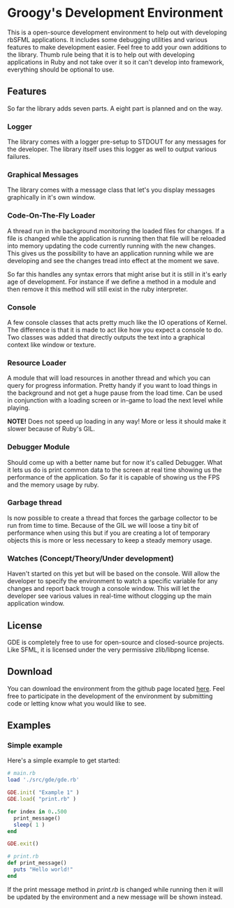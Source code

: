 # Groogy's Development Environment
This is a open-source development environment to help out with developing rbSFML applications. It includes some debugging utilities and various features to make development easier. Feel free to add your own additions to the library. Thumb rule being that it is to help out with developing applications in Ruby and not take over it so it can't develop into framework, everything should be optional to use.

## Features
So far the library adds seven parts. A eight part is planned and on the way.

### Logger
The library comes with a logger pre-setup to STDOUT for any messages for the developer. The library itself uses this logger as well to output various failures.

### Graphical Messages
The library comes with a message class that let's you display messages graphically in it's own window.

### Code-On-The-Fly Loader
A thread run in the background monitoring the loaded files for changes. If a file is changed while the application is running then that file will be reloaded into memory updating the code currently running with the new changes. This gives us the possibility to have an application running while we are developing and see the changes tread into effect at the moment we save.

So far this handles any syntax errors that might arise but it is still in it's early age of development. For instance if we define a method in a module and then remove it this method will still exist in the ruby interpreter. 

### Console
A few console classes that acts pretty much like the IO operations of Kernel. The difference is that it is made to act like how you expect a console to do. Two classes was added that directly outputs the text into a graphical context like window or texture. 

### Resource Loader
A module that will load resources in another thread and which you can query for progress information. Pretty handy if you want to load things in the background and not get a huge pause from the load time. Can be used in conjunction with a loading screen or in-game to load the next level while playing. 

**NOTE!** Does not speed up loading in any way! More or less it should make it slower because of Ruby's GIL.

### Debugger Module
Should come up with a better name but for now it's called Debugger. What it lets us do is print common data to the
screen at real time showing us the performance of the application. So far it is capable of showing us the FPS and the memory usage by ruby.

### Garbage thread
Is now possible to create a thread that forces the garbage collector to be run from time to time. Because of the GIL we will loose a tiny bit of performance when using this but if you are creating a lot of temporary objects this is more or less necessary to keep a steady memory usage.

### Watches (Concept/Theory/Under development)
Haven't started on this yet but will be based on the console. Will allow the developer to specify the environment to watch a specific variable for any changes and report back trough a console window. This will let the developer see various values in real-time without clogging up the main application window.

## License
GDE is completely free to use for open-source and closed-source projects. Like SFML, it is licensed under the very permissive zlib/libpng license.

## Download
You can download the environment from the github page located [here](https://github.com/Groogy/GDE). Feel free to participate in the development of the environment by submitting code or letting know what you would like to see.

## Examples
### Simple example
Here's a simple example to get started:

```ruby
# main.rb
load './src/gde/gde.rb'

GDE.init( "Example 1" )
GDE.load( "print.rb" )

for index in 0..500
  print_message()
  sleep( 1 )
end

GDE.exit()
```
```ruby
# print.rb
def print_message()
  puts "Hello world!"
end
```

If the print message method in _print.rb_ is changed while running then it will be updated by the environment and a new message will be shown instead.